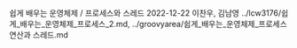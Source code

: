 <title>6회차</title>
<subtitle>쉽게 배우는 운영체제 / 프로세스와 스레드</subtitle>
<timestamp>2022-12-22</timestamp>
<email>이찬우, 김남영</email>
<urls>
../lcw3176/쉽게_배우는_운영체제_프로세스_2.md,
../groovyarea/쉽게_배우는_운영체제_프로세스 연산과 스레드.md
</urls>
